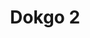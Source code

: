 --- 
title: "Dokgo 2"
publishdate: "2019-1-5T16:48:46+02:00"
src: "https://365manga.net/manga/dokgo-2"
image: "https://data.365manga.net/images/thumbnails/32596-dokgo-2.jpg"
description: " Dokgo 2 manga summary: The sequel to Dokgo! After getting revenge for his older brother, a new story begins for Kang Hyuk."
---